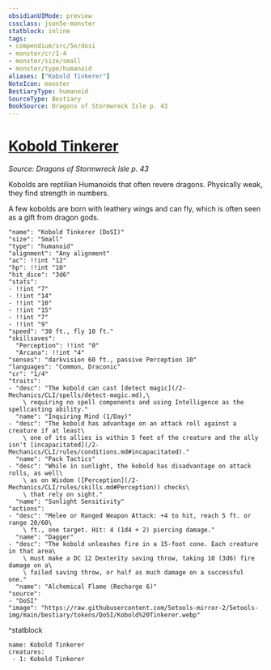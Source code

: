```yaml
---
obsidianUIMode: preview
cssclass: json5e-monster
statblock: inline
tags:
- compendium/src/5e/dosi
- monster/cr/1-4
- monster/size/small
- monster/type/humanoid
aliases: ["Kobold Tinkerer"]
NoteIcon: monster
BestiaryType: humanoid
SourceType: Bestiary
BookSource: Dragons of Stormwreck Isle p. 43
---
```

# [Kobold Tinkerer](2-Mechanics\CLI\bestiary\humanoid/kobold-tinkerer-dosi.md)
*Source: Dragons of Stormwreck Isle p. 43*  

Kobolds are reptilian Humanoids that often revere dragons. Physically weak, they find strength in numbers.

A few kobolds are born with leathery wings and can fly, which is often seen as a gift from dragon gods.

```statblock
"name": "Kobold Tinkerer (DoSI)"
"size": "Small"
"type": "humanoid"
"alignment": "Any alignment"
"ac": !!int "12"
"hp": !!int "10"
"hit_dice": "3d6"
"stats":
- !!int "7"
- !!int "14"
- !!int "10"
- !!int "15"
- !!int "7"
- !!int "9"
"speed": "30 ft., fly 10 ft."
"skillsaves":
  "Perception": !!int "0"
  "Arcana": !!int "4"
"senses": "darkvision 60 ft., passive Perception 10"
"languages": "Common, Draconic"
"cr": "1/4"
"traits":
- "desc": "The kobold can cast [detect magic](/2-Mechanics/CLI/spells/detect-magic.md),\
    \ requiring no spell components and using Intelligence as the spellcasting ability."
  "name": "Inquiring Mind (1/Day)"
- "desc": "The kobold has advantage on an attack roll against a creature if at least\
    \ one of its allies is within 5 feet of the creature and the ally isn't [incapacitated](/2-Mechanics/CLI/rules/conditions.md#incapacitated)."
  "name": "Pack Tactics"
- "desc": "While in sunlight, the kobold has disadvantage on attack rolls, as well\
    \ as on Wisdom ([Perception](/2-Mechanics/CLI/rules/skills.md#Perception)) checks\
    \ that rely on sight."
  "name": "Sunlight Sensitivity"
"actions":
- "desc": "Melee or Ranged Weapon Attack: +4 to hit, reach 5 ft. or range 20/60\
    \ ft., one target. Hit: 4 (1d4 + 2) piercing damage."
  "name": "Dagger"
- "desc": "The kobold unleashes fire in a 15-foot cone. Each creature in that area\
    \ must make a DC 12 Dexterity saving throw, taking 10 (3d6) fire damage on a\
    \ failed saving throw, or half as much damage on a successful one."
  "name": "Alchemical Flame (Recharge 6)"
"source":
- "DoSI"
"image": "https://raw.githubusercontent.com/5etools-mirror-2/5etools-img/main/bestiary/tokens/DoSI/Kobold%20Tinkerer.webp"
```
^statblock

```encounter-table
name: Kobold Tinkerer
creatures:
 - 1: Kobold Tinkerer
```